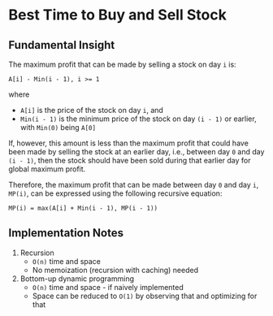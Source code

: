 # Best Time to Buy and Sell Stock

## Fundamental Insight
The maximum profit that can be made by selling a stock on day `i` is:
```
A[i] - Min(i - 1), i >= 1
```
where
* `A[i]` is the price of the stock on day `i`, and
* `Min(i - 1)` is the minimum price of the stock on day `(i - 1)` or earlier, with `Min(0)` being `A[0]`

If, however, this amount is less than the maximum profit that could have been made by selling the stock at an earlier day, i.e., between day `0` and day `(i - 1)`, then the stock should have been sold during that earlier day
for global maximum profit.

Therefore, the maximum profit that can be made between day `0` and day `i`, `MP(i)`, can be expressed using the following recursive equation:
```
MP(i) = max(A[i] + Min(i - 1), MP(i - 1))
```

## Implementation Notes
1. Recursion
   * `O(n)` time and space
   * No memoization (recursion with caching) needed
1. Bottom-up dynamic programming
   * `O(n)` time and space - if naively implemented
   * Space can be reduced to `O(1)` by observing that  and optimizing for that
